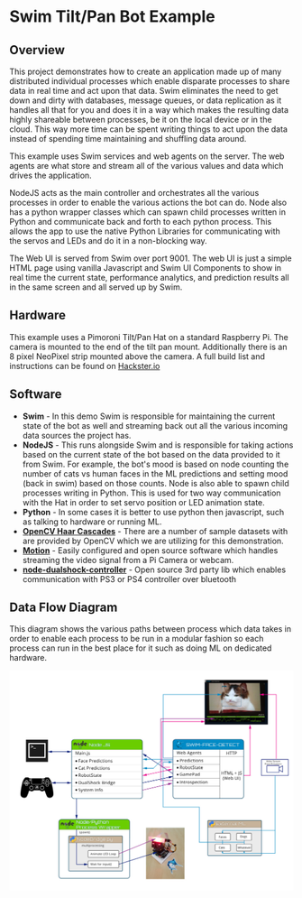 # Swim Tilt/Pan Bot Example

## Overview
This project demonstrates how to create an application made up of many distributed individual processes which enable disparate processes to share data in real time and act upon that data. Swim eliminates the need to get down and dirty with databases, message queues, or data replication as it handles all that for you and does it in a way which makes the resulting data highly shareable between processes, be it on the local device or in the cloud. This way more time can be spent writing things to act upon the data instead of spending time maintaining and shuffling data around.

This example uses Swim services and web agents on the server. The web agents are what store and stream all of the various values and data which drives the application. 

NodeJS acts as the main controller and orchestrates all the various processes in order to enable the various actions the bot can do. Node also has a python wrapper classes which can spawn child processes written in Python and communicate back and forth to each python process. This allows the app to use the native Python Libraries for communicating with the servos and LEDs and do it in a non-blocking way.

The Web UI is served from Swim over port 9001. The web UI is just a simple HTML page using vanilla Javascript and Swim UI Components to show in real time the current state, performance analytics, and prediction results all in the same screen and all served up by Swim.

## Hardware
This example uses a Pimoroni Tilt/Pan Hat on a standard Raspberry Pi. The camera is mounted to the end of the tilt pan mount. Additionally there is an 8 pixel NeoPixel strip mounted above the camera.
A full build list and instructions can be found on [Hackster.io](https://www.hackster.io/scott-clarke/twitchy-the-tilt-pan-bot-9fbea1)

## Software
* **Swim** - In this demo Swim is responsible for maintaining the current state of the bot as well and streaming back out all the various incoming data sources the project has.
* **NodeJS** - This runs alongside Swim and is responsible for taking actions based on the current state of the bot based on the data provided to it from Swim. For example, the bot's mood is based on node counting the number of cats vs human faces in the ML predictions and setting mood (back in swim) based on those counts. Node is also able to spawn child processes writing in Python. This is used for two way communication with the Hat in order to set servo position or LED animation state.
* **Python** - In some cases it is better to use python then javascript, such as talking to hardware or running ML.
* **[OpenCV Haar Cascades](https://github.com/opencv/opencv/tree/master/data/haarcascades)** - There are a number of sample datasets with are provided by OpenCV which we are utilizing for this demonstration.
* **[Motion](https://motion-project.github.io/index.html)** - Easily configured and open source software which handles streaming the video signal from a Pi Camera or webcam.
* **[node-dualshock-controller](https://github.com/rdepena/node-dualshock-controller)** - Open source 3rd party lib which enables communication with PS3 or PS4 controller over bluetooth

## Data Flow Diagram
This diagram shows the various paths between process which data takes in order to enable each process to be run in a modular fashion so each process can run in the best place for it such as doing ML on dedicated hardware.
<section id="content">
    <img id="dataFlowImg" src="assets/face-detect-diagram-full.jpg">
<section>

<!-- ## Set-up

* pull from github
* npm build
* set configs

## Running

* run gradle from server
* run node from node
* run ML from wherever
* see results in browser (9001) -->




